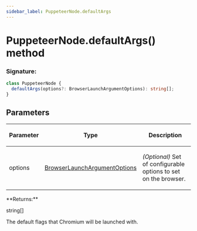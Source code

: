 ```yaml
---
sidebar_label: PuppeteerNode.defaultArgs
---
```


# PuppeteerNode.defaultArgs() method

### Signature:

```typescript
class PuppeteerNode {
  defaultArgs(options?: BrowserLaunchArgumentOptions): string[];
}
```

## Parameters

<table><thead><tr><th>

Parameter

</th><th>

Type

</th><th>

Description

</th></tr></thead>
<tbody><tr><td>

options

</td><td>

[BrowserLaunchArgumentOptions](./puppeteer.browserlaunchargumentoptions.md)

</td><td>

_(Optional)_ Set of configurable options to set on the browser.

</td></tr>
</tbody></table>
**Returns:**

string\[\]

The default flags that Chromium will be launched with.
